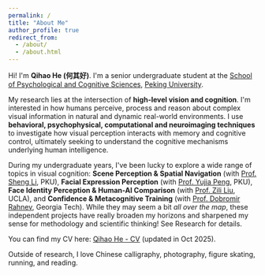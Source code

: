 ```yaml
---
permalink: /
title: "About Me"
author_profile: true
redirect_from: 
  - /about/
  - /about.html
---
```


Hi! I'm **Qihao He (何其好)**. I'm a senior undergraduate student at the [School of Psychological and Cognitive Sciences](https://www.psy.pku.edu.cn/index.htm), [Peking University](https://www.pku.edu.cn). 

My research lies at the intersection of **high-level vision and cognition**. I'm interested in how humans perceive, process and reason about complex visual information in natural and dynamic real-world environments. I use **behavioral, psychophysical, computational and neuroimaging techniques** to investigate how visual perception interacts with memory and cognitive control, ultimately seeking to understand the cognitive mechanisms underlying human intelligence.

During my undergraduate years, I've been lucky to explore a wide range of topics in visual cognition: **Scene Perception & Spatial Navigation** (with [Prof. Sheng Li](https://www.psy.pku.edu.cn/szdw/qzjy/jsyjy/ls/index.htm), PKU), **Facial Expression Perception** (with [Prof. Yujia Peng](https://www.ypeng.org), PKU), **Face Identity Perception & Human-AI Comparison** (with [Prof. Zili Liu](https://zililab.psych.ucla.edu), UCLA), and **Confidence & Metacognitive Training** (with [Prof. Dobromir Rahnev](https://rahnevlab.gatech.edu/index.html), Georgia Tech). While they may seem a bit *all over the map*, these independent projects have really broaden my horizons and sharpened my sense for methodology and scientific thinking! See Research for details. 

You can find my CV here: [Qihao He - CV](../assets/CV_QihaoHe.pdf) (updated in Oct 2025). 

Outside of research, I love Chinese calligraphy, photography, figure skating, running, and reading. 
